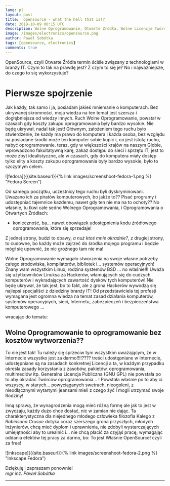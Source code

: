 ```yaml
---
lang: pl
layout: post
title:  opensource - what the hell that is!?
date: 2019-10-09 00:15 UTC 
description: Wolne Oprogramowanie, Otwarte Źródła, Wolne Licencje Twórcze, Generalna Licencja Publiczna -> te zagadnienia dla wielu są nadal obcymi wyrażeniami, obcymi w ich słownictwie, sposobie myślenia, wyrażania się ...
image: /images/electronics/opensource.png
author: Paweł Sobótka
tags: [opensource, electronics]
comments: true
---
```

OpenSource, czyli Otwarte Źródła termin ściśle związany z technologiami w branży IT. Czym to tak na prawdę jest? Z czym to się je? No i najważniejsze, do czego to się wykorzystuje?

# Pierwsze spojrzenie

Jak każdy, tak samo i ja, posiadam jakieś mniemanie o komputerach. Bez ukrywanej skromności, moja wiedza na ten temat jest szersza i dogłębniejsza od wiedzy innych. Ruch Wolne Oprogramowanie, powstał w czasach gdy koszty zakupu oprogramowania były bardzo wysokie. Nie będę ukrywał, nadal tak jest! Głównym, założeniem tego ruchu było stwierdzenie, że każdy ma prawo do komputera i każda osoba, bez względu na posiadane środki może ten komputer sobie kupić i, co jest istotą ruchu, nabyć oprogramowanie. teraz, gdy w większości krajów na naszym Globie, wprowadzono fakultatywną karę, zakaz dostępu do sieci i sprzętu IT, jest to może zbyt idealistyczne, ale w czasach, gdy do komputera miały dostęp tylko elity a koszty zakupu oprogramowania były bardzo wysokie, było to szczytnym celem.

![fedora]({{site.baseurl}}{% link images/screenshoot-fedora-1.png %} "Fedora Screen")

Od samego początku, uczestnicy tego ruchu byli dyskryminowani. Uważano ich za piratów komputerowych, bo jakże to?? Pisać programy i udostępniać tajemnice każdemu, nawet gdy ten nie ma na to ochoty?? No właśnie, tu tkwi całe sedno Wolnego Oprogramowania, i Oprogramowania o Otwartych Źródłach:

- konieczność, ba... nawet obowiązek udostępnienia kodu źródłowego oprogramowania, które się sprzedaje!

Z jednej strony, budzi to obawy, _a nuż ktoś mnie okradnie?_, z drugiej strony, to cudowne, bo każdy może zajrzeć do środka mojego programu i będzie mógł się upewnić, że nic groźnego tam nie ma!

Wolne Oprogramowanie wymagało stworzenia na swoje własne potrzeby całego środowiska, kompilatorów, bibliotek i... systemów operacyjnych! Znany wam wszystkim Linux, rodzina systemów BSD ... no właśnie!!! Uważa się użytkowników Linuksa za Hackerów, włamujących się do cudzych komputerów i wykradających zawartość dysków tych komputerów! Nie będę ukrywał, że tak jest, bo to fakt, ale z grona Hackerów wywodzą się najlepsi specjaliści z dziedziny branży IT! Od przedstawiciela tej profesji wymagana jest ogromna wiedza na temat zasad działania komputerów, systemów operacyjnych, sieci, Internetu, zabezpieczeń i bezpieczeństwa komputerowego ...

wracając do tematu:

## Wolne Oprogramowanie to oprogramowanie bez kosztów wytworzenia??

To nie jest tak! Tu należy się sprzeciw tym wszystkim uważającym, że w Internecie wszystko jest za darmo!!!!???? treści udostępniane w Internecie, udostępniane są na zasadach konkretnej Licencji a ta, w każdym przypadku określa zasady korzystania z zasobów, pakietów, oprogramowania, multimediów itp. Generalna Licencja Publiczna (GNU GPL) nie powstała po to aby okradać Twórców oprogramowania... ! Powstała właśnie po to aby ci wszyscy, w starych... powyciąganych swetrach, nieogoleni, z nieodłącznymi wytartymi jeansami mieli z czego żyć i mogli utrzymać swoje Rodziny!

Inną sprawą, że wynagrodzenia mogą mieć różną formę ale jak to jest w zwyczaju, każdy dużo chce dostać, nic w zamian nie dając. Ta charakterystyczna dla niejednego młodego człowieka filozofia Kalego z _Robinsona Crusoe_ dotyka coraz szerszego grona przyszłych, młodych Inżynierów, chcą mieć dyplom i uprawnienia, nie zdobyli wystarczających umiejętności aby to urealnić i... nie chcą płacić za czyjąś pracę, wymagając oddania efektów tej pracy za darmo, bo: To jest Właśnie OpenSource! czyli za free!

![inkscape]({{site.baseurl}}{% link images/screenshoot-fedora-2.png %} "Inkscape Fedora")


Dziękuję i zapraszam ponownie!  
_mgr inż. Paweł Sobótka_
- - - 
